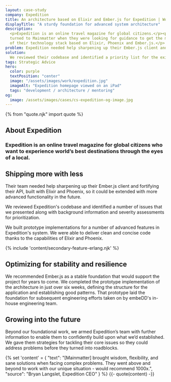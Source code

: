 ```yaml
---
layout: case-study
company: Expedition
title: An architecture based on Elixir and Ember.js for Expedition | Work
displayTitle: "A sturdy foundation for advanced system architecture"
description:
  <p>Expedition is an online travel magazine for global citizens.</p><p>They
  turned to Mainmatter when they were looking for guidance to get the most out
  of their technology stack based on Elixir, Phoenix and Ember.js.</p>
problem: Expedition needed help sharpening up their Ember.js client and their Elixir & Phoenix API.
solution:
  We reviewed their codebase and identified a priority list for the existing issues.
tags: Strategic Advice
hero:
  color: purple
  textPosition: "center"
  image: "/assets/images/work/expedition.jpg"
  imageAlt: "Expedition homepage viewed on an iPad"
  tags: "development / architecture / mentoring"
og:
  image: /assets/images/cases/cs-expedition-og-image.jpg
---
```


{% from "quote.njk" import quote %}

<div class="case-study__section">
  <h2 class="case-study__heading h5">About Expedition</h2>
  <div class="case-study__text">
    <h3 class="h4">Expedition is an online travel magazine for global citizens who want to experience world’s best destinations through the eyes of a local.</h3>
  </div>
</div>

<div class="case-study__section">
  <h2 class="case-study__heading h5">Shipping more with less</h2>
  <div class="case-study__text">
    <p>Their team needed help sharpening up their Ember.js client and fortifying their API, built with Elixir and Phoenix, so it could be extended with more advanced functionality in the future.</p>
    <p>We reviewed Expedition's codebase and identified a number of issues that we presented along with background information and severity assessments for prioritization.</p>
    <p>We built prototype implementations for a number of advanced features in Expedition's system. We were able to deliver clean and concise code thanks to the capabilities of Elixir and Phoenix.</p>
  </div>
</div>

{% include 'content/secondary-feature-erlang.njk' %}

<div class="case-study__section">
  <h2 class="case-study__heading h5">Optimizing for stability and resilience</h2>
  <div class="case-study__text">
    <p>We recommended Ember.js as a stable foundation that would support the project for years to come. We completed the prototype implementation of the architecture in just over six weeks, defining the structure for the application and establishing good patterns. That prototype laid the foundation for subsequent engineering efforts taken on by embeDD's in-house engineering team.</p>
  </div>
</div>

<div class="case-study__section">
  <h2 class="case-study__heading h5">Growing into the future</h2>
  <div class="case-study__text">
    <p>Beyond our foundational work, we armed Expedition’s team with further information to enable them to confidently build upon what we’d established. We gave them strategies for tackling their core issues so they could address problems before they turned into roadblocks.</p>
  </div>
</div>

{% set 'content' = {
  "text": "[Mainmatter] brought wisdom, flexibility, and sane solutions when facing complex problems. They went above and beyond to work with our unique situation - would recommend 1000x.",
  "source": "Bryan Langslet, Expedition CEO"
} %} {{- quote(content) -}}
